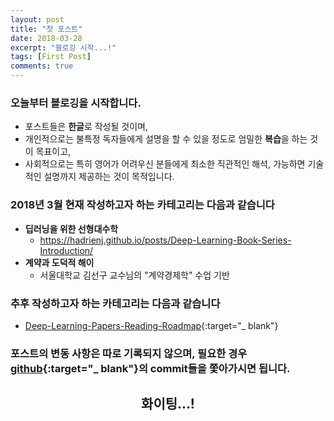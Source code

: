 ```yaml
---
layout: post
title: "첫 포스트"
date: 2018-03-28
excerpt: "블로깅 시작...!"
tags: [First Post]
comments: true
---
```


### 오늘부터 블로깅을 시작합니다.

- 포스트들은 **한글**로 작성될 것이며,
- 개인적으로는 불특정 독자들에게 설명을 할 수 있을 정도로 엄밀한 **복습**을 하는 것이 목표이고,
- 사회적으로는 특히 영어가 어려우신 분들에게 최소한 직관적인 해석, 가능하면 기술적인 설명까지 제공하는 것이 목적입니다.

### 2018년 3월 현재 작성하고자 하는 카테고리는 다음과 같습니다
- **딥러닝을 위한 선형대수학**
  - https://hadrienj.github.io/posts/Deep-Learning-Book-Series-Introduction/
- **계약과 도덕적 해이**
  - 서울대학교 김선구 교수님의 "계약경제학" 수업 기반

### 추후 작성하고자 하는 카테고리는 다음과 같습니다
- [Deep-Learning-Papers-Reading-Roadmap](https://github.com/songrotek/Deep-Learning-Papers-Reading-Roadmap){:target="_ blank"}

### 포스트의 변동 사항은 따로 기록되지 않으며, 필요한 경우 [github](https://github.com/art28/art28.github.io){:target="_ blank"}의 commit들을 쫓아가시면 됩니다.


<center><h2>화이팅...!</h2></center>
